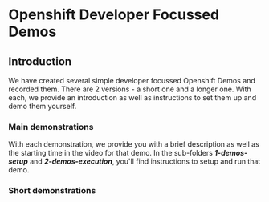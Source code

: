 # Openshift Developer Focussed Demos

## Introduction
We have created several simple developer focussed Openshift Demos and recorded them. There are 2 versions - a short one and a longer one. With each, we provide an introduction as well as instructions to set them up and demo them yourself.

### Main demonstrations
With each demonstration, we provide you with a brief description as well as the starting time in the video for that demo. In the sub-folders **_1-demos-setup_** and **_2-demos-execution_**, you'll find instructions to setup and run that demo.
  
### Short demonstrations


